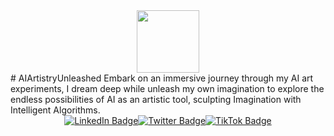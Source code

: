 <div id="header" align="center">
  <img src="https://media.giphy.com/media/M9gbBd9nbDrOTu1Mqx/giphy.gif" width="100"/>
</div># AIArtistryUnleashed
Embark on an immersive journey through my AI art experiments, I dream deep while unleash my own imagination to explore the endless possibilities of AI as an artistic tool, sculpting Imagination with Intelligent Algorithms. 
<div id="badges" style="display: flex; justify-content: center;">
  <a href="https://www.linkedin.com/in/rebecca-isherwood-b23007136/" target="_blank">
    <img src="https://img.shields.io/badge/LinkedIn-blue?style=for-the-badge&logo=linkedin&logoColor=white" alt="LinkedIn Badge"/>
  </a>
  <a href="https://twitter.com/DotBecca" target="_blank">
    <img src="https://img.shields.io/badge/Twitter-blue?style=for-the-badge&logo=twitter&logoColor=white" alt="Twitter Badge"/>
  </a>
  <a href="https://www.tiktok.com/@becca2point0" target="_blank">
    <img src="https://img.shields.io/badge/TikTok-black?style=for-the-badge&logo=tiktok&logoColor=white" alt="TikTok Badge"/>
  </a>
</div>
